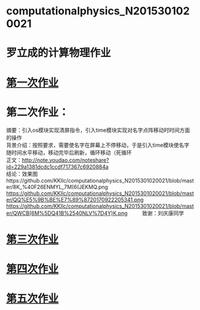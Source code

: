 # computationalphysics_N2015301020021
# 罗立成的计算物理作业
# [第一次作业](https://github.com/KKllc/computationalphysics_N2015301020021/blob/master/1_My%20name.py)
# 第二次作业：   
摘要：引入os模块实现清屏指令，引入time模块实现对名字点阵移动时时间方面的操作  
背景介绍：按照要求，需要使名字在屏幕上不停移动，于是引入time模块使名字随时间水平移动，移动完毕后刷新，循环移动（死循环  
正文：http://note.youdao.com/noteshare?id=229a1381dcdc1ccdf717367c6920884a  
结论：效果图https://github.com/KKllc/computationalphysics_N2015301020021/blob/master/8K_%40F26ENMYL_7M(6(JEKMQ.png  
https://github.com/KKllc/computationalphysics_N2015301020021/blob/master/QQ%E5%9B%BE%E7%89%8720170922205341.png
       https://github.com/KKllc/computationalphysics_N2015301020021/blob/master/QWCB(6M%5DQ41B%2540NLV%7D4Y)K.png
          致谢：刘庆康同学
# [第三次作业](https://github.com/KKllc/computationalphysics_N2015301020021/blob/master/exercise3.md)
# [第四次作业](https://github.com/KKllc/computationalphysics_N2015301020021/blob/master/Excercise4.md)
# [第五次作业](https://github.com/KKllc/computationalphysics_N2015301020021/blob/master/Excerise5.md)
